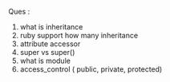 Ques : 
1. what is inheritance 
2. ruby support how many inheritance 
3. attribute accessor 
4. super vs super()
5. what is module 
6. access_control ( public, private, protected)


